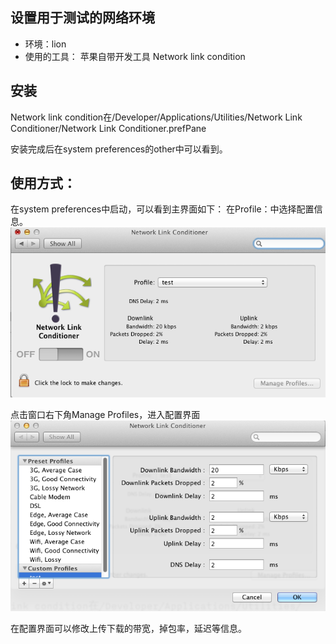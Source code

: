 ## 设置用于测试的网络环境
+ 环境：lion
+ 使用的工具： 苹果自带开发工具 Network link condition


## 安装
Network link condition在/Developer/Applications/Utilities/Network Link Conditioner/Network Link Conditioner.prefPane

安装完成后在system preferences的other中可以看到。

## 使用方式：
在system preferences中启动，可以看到主界面如下：
在Profile：中选择配置信息。
![Image](/images/Networklinkcondition/ScreenMain.png "主界面")

点击窗口右下角Manage Profiles，进入配置界面
![Image](/images/Networklinkcondition/customProfiles.png "配置界面")

在配置界面可以修改上传下载的带宽，掉包率，延迟等信息。
